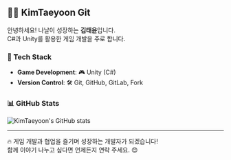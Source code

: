 ## 👨‍💻 KimTaeyoon Git

안녕하세요! 나날이 성장하는 **김태윤**입니다.  
C#과 Unity를 활용한 게임 개발을 주로 합니다.

### 🚀 Tech Stack
- **Game Development**: 🎮 Unity (C#)
- **Version Control**: 🛠 Git, GitHub, GitLab, Fork

### 📊 GitHub Stats
![KimTaeyoon's GitHub stats](https://github-readme-stats.vercel.app/api?username=kimtaeyoon0419&show_icons=true&theme=dark)

---

🔥 게임 개발과 협업을 즐기며 성장하는 개발자가 되겠습니다!  
함께 이야기 나누고 싶다면 언제든지 연락 주세요. 😊
